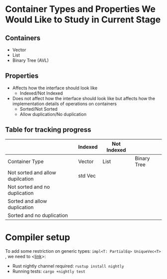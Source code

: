 # Container Types and Properties We Would Like to Study in Current Stage

## Containers
- Vector
- List
- Binary Tree (AVL)

## Properties
- Affects how the interface should look like
    - Indexed/Not Indexed
- Does not affect how the interface should look like but affects how the implementation details of operations on containers
    - Sorted/Not Sorted
    - Allow duplication/No duplication

## Table for tracking progress
|                | Indexed     |    Not Indexed            ||
| -------------- | ----------- | ----------- | ----------- |
| Container Type |   Vector    |    List     | Binary Tree |
| Not sorted and allow dupilcation |std Vec|       |       |
| Not sorted and no duplication    |       |       |       |
| Sorted and allow duplication     |       |       |       |
| Sorted and no duplication        |       |       |       |

# Compiler setup
To add some restriction on generic types: `impl<T: PartialEq> UniqueVec<T> `, we need to <[link](https://stackoverflow.com/questions/48593858/how-to-execute-cargo-test-using-the-nightly-channel)>:
- Rust nightly channel required: `rustup install nightly`
- Running tests: `cargo +nightly test`
